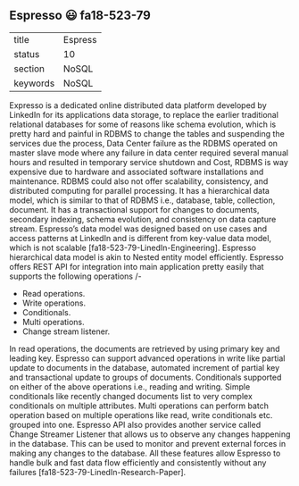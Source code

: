 ## Espresso :smiley: fa18-523-79


|          |              |
| -------- | ------------ |
| title    | Espress      | 
| status   | 10           |
| section  | NoSQL        |
| keywords | NoSQL        |



Expresso is a dedicated online distributed data platform developed by LinkedIn for its applications data storage, to replace the earlier traditional relational databases for some of reasons like schema evolution, which is pretty hard and painful in RDBMS to change the tables and suspending the services due the process, Data Center failure as the RDBMS operated on master slave mode where any failure in data center required several manual hours and resulted in temporary service shutdown and Cost, RDBMS is way expensive due to hardware and associated software installations and maintenance. RDBMS could also not offer scalability, consistency, and distributed computing for parallel processing. It has a hierarchical data model, which is similar to that of RDBMS i.e., database, table, collection, document. It has a transactional support for changes to documents, secondary indexing, schema evolution, and consistency on data capture stream. Espresso’s data model was designed based on use cases and access patterns at LinkedIn and is different from key-value data model, which is not scalable [fa18-523-79-LinedIn-Engineering]. Espresso hierarchical data model is akin to Nested entity model efficiently. Espresso offers REST API for integration into main application pretty easily that supports the following operations /-

* Read operations. 
* Write operations. 
* Conditionals. 
* Multi operations. 
* Change stream listener. 

In read operations, the documents are retrieved by using primary key and leading key. Espresso can support advanced operations in write like partial update to documents in the database, automated increment of partial key and transactional update to groups of documents. Conditionals supported on either of the above operations i.e., reading and writing. Simple conditionals like recently changed documents list to very complex conditionals on multiple attributes. Multi operations can perform batch operation based on multiple operations like read, write conditionals etc. grouped into one. Espresso API also provides another service called Change Streamer Listener that allows us to observe any changes happening in the database. This can be used to monitor and prevent external forces in making any changes to the database. All these features allow Espresso to handle bulk and fast data flow efficiently and consistently without any failures [fa18-523-79-LinedIn-Research-Paper].


